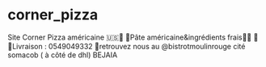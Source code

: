 # corner_pizza
Site Corner Pizza américaine 🇺🇸🍕 🧀Pâte américaine&amp;ingrédients frais🍅🔥 🛵📞Livraison : 0549049332 📍retrouvez nous au @bistrotmoulinrouge cité somacob ( à côté de dhl) BEJAIA
